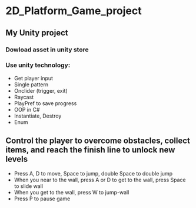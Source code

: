 # 2D_Platform_Game_project
## My Unity project
### Dowload asset in unity store
### Use unity technology: 
- Get player input
- Single pattern
- Onclider (trigger, exit)
- Raycast
- PlayPref to save progress
- OOP in C#
- Instantiate, Destroy
- Enum
## Control the player to overcome obstacles, collect items, and reach the finish line to unlock new levels 
- Press A, D to move, Space to jump, double Space to double jump 
- When you near to the wall, press A or D to get to the wall, press Space to slide wall 
- When you get to the wall, press W to jump-wall 
- Press P to pause game
